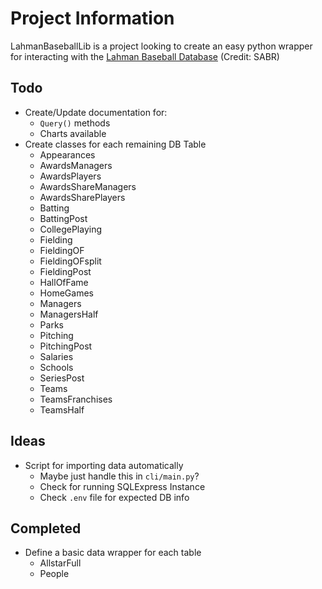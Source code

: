 # Project Information
LahmanBaseballLib is a project looking to create an easy python wrapper for interacting with the [Lahman Baseball Database](https://sabr.org/lahman-database/) (Credit: SABR)

## Todo
- Create/Update documentation for:
    - `Query()` methods
    - Charts available
- Create classes for each remaining DB Table
    - Appearances
    - AwardsManagers
    - AwardsPlayers
    - AwardsShareManagers
    - AwardsSharePlayers
    - Batting
    - BattingPost
    - CollegePlaying
    - Fielding
    - FieldingOF
    - FieldingOFsplit
    - FieldingPost
    - HallOfFame
    - HomeGames
    - Managers
    - ManagersHalf
    - Parks
    - Pitching
    - PitchingPost
    - Salaries
    - Schools
    - SeriesPost
    - Teams
    - TeamsFranchises
    - TeamsHalf

## Ideas
- Script for importing data automatically
    - Maybe just handle this in `cli/main.py`?
    - Check for running SQLExpress Instance
    - Check `.env` file for expected DB info
## Completed
- Define a basic data wrapper for each table
    - AllstarFull
    - People